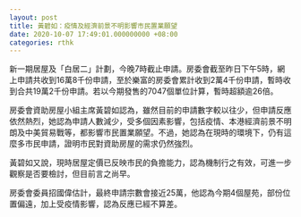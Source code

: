 ```yaml
---
layout: post
title: 黃碧如：疫情及經濟前景不明影響市民置業願望
date: 2020-10-07 17:49:01.000000000 +08:00
categories: rthk
---
```


新一期居屋及「白居二」計劃，今晚7時截止申請。房委會截至昨日下午5時，網上申請共收到16萬8千份申請，至於樂富的房委會累計收到2萬4千份申請，暫時收到合共19萬2千份申請。若以今期發售的7047個單位計算，暫時超額逾26倍。

房委會資助房屋小組主席黃碧如認為，雖然目前的申請數字較以往少，但申請反應依然熱烈，她認為申請人數減少，受多個因素影響，包括疫情、本港經濟前景不明朗及中美貿易戰等，都影響市民置業願望。不過，她認為在現時的環境下，仍有這麼多市民申請，證明市民對資助房屋的需求仍然強烈。

黃碧如又說，現時居屋定價已反映市民的負擔能力，認為機制行之有效，可進一步觀察是否要檢討，但目前言之尚早。

房委會委員招國偉估計，最終申請宗數會接近25萬，他認為今期4個屋苑，部份位置偏遠，加上受疫情影響，認為反應已經不算差。
